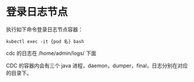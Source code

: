登录日志节点
======
执行如下命令登录日志节点容器：

```shell
kubectl exec -it {pod 名} bash
```

cdc 的日志在 /home/admin/logs/ 下面

CDC 的容器内会有三个 java 进程，daemon，dumper，final，日志分别在对应的目录下。
